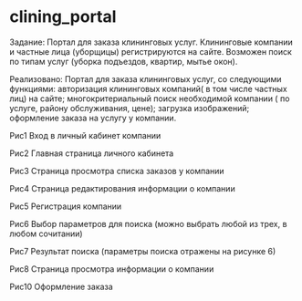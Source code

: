 # clining_portal
Задание: Портал для заказа клининговых услуг. Клининговые компании и частные лица (уборщицы) регистрируются на сайте. Возможен поиск по типам услуг (уборка подъездов, квартир, мытье окон).

Реализовано: Портал для заказа клининговых услуг, со следующими функциями: авторизация клининговых компаний( в том числе частных лиц)  на сайте; многокритериальный поиск необходимой компании ( по услуге, району обслуживания, цене); загрузка изображений; оформление заказа на услугу у компании.

[](https://github.com/GrossuEvgenia/clining_portal/blob/master/auto.png)
Рис1 Вход в личный кабинет компании
 
Рис2 Главная страница личного кабинета
 
Рис3 Страница просмотра списка заказов у компании
 
Рис4 Страница редактирования информации о компании
 
Рис5 Регистрация компании
 
Рис6 Выбор параметров для поиска (можно выбрать любой из трех, в любом сочитании)
 
Рис7 Результат поиска (параметры поиска отражены на рисунке 6)
 
Рис8 Страница просмотра информации о компании
 
Рис10 Оформление заказа 
